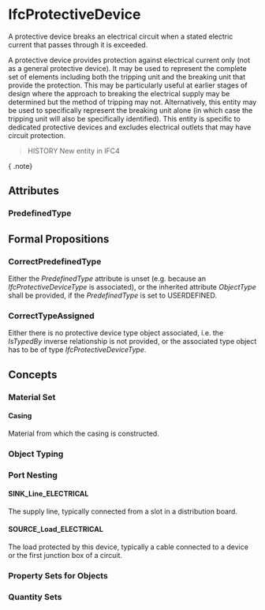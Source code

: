 # IfcProtectiveDevice

A protective device breaks an electrical circuit when a stated electric current that passes through it is exceeded.<!-- end of definition -->

A protective device provides protection against electrical current only (not as a general protective device). It may be used to represent the complete set of elements including both the tripping unit and the breaking unit that provide the protection. This may be particularly useful at earlier stages of design where the approach to breaking the electrical supply may be determined but the method of tripping may not. Alternatively, this entity may be used to specifically represent the breaking unit alone (in which case the tripping unit will also be specifically identified). This entity is specific to dedicated protective devices and excludes electrical outlets that may have circuit protection.

> HISTORY New entity in IFC4

{ .note}
>

## Attributes

### PredefinedType


## Formal Propositions

### CorrectPredefinedType
Either the _PredefinedType_ attribute is unset (e.g. because an _IfcProtectiveDeviceType_ is associated), or the inherited attribute _ObjectType_ shall be provided, if the _PredefinedType_ is set to USERDEFINED.

### CorrectTypeAssigned
Either there is no protective device type object associated, i.e. the _IsTypedBy_ inverse relationship is not provided, or the associated type object has to be of type _IfcProtectiveDeviceType_.

## Concepts

### Material Set



#### Casing

Material from which the casing is constructed.

### Object Typing



### Port Nesting



#### SINK_Line_ELECTRICAL

The supply line, typically connected from a slot in a distribution board.

#### SOURCE_Load_ELECTRICAL

The load protected by this device, typically a cable connected to a device or the first junction box of a circuit.

### Property Sets for Objects



### Quantity Sets



